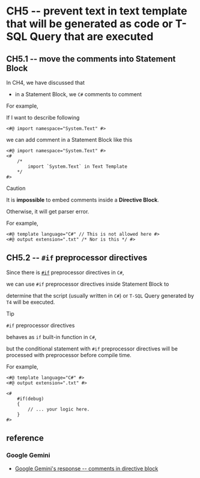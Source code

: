 # CH5 -- prevent text in text template that will be generated as code or T-SQL Query that are executed 
## CH5.1 -- move the comments into Statement Block
In CH4, we have discussed that 

+ in a Statement Block, we `C#` comments to comment

For example,

If I want to describe following 

```
<#@ import namespace="System.Text" #>
```

we can add comment in a Statement Block like this

```
<#@ import namespace="System.Text" #>
<# 
    /*
        import `System.Text` in Text Template
    */
#>
```

> [!CAUTION]
> It is **impossible** to embed comments inside a **Directive Block**.
> 
> Otherwise, it will get parser error.
>
> For example,
>
> ```
> <#@ template language="C#" // This is not allowed here #>
> <#@ output extension=".txt" /* Nor is this */ #>
> ```

## CH5.2 -- `#if` preprocessor directives
Since there is [`#if`](https://learn.microsoft.com/en-us/dotnet/csharp/language-reference/preprocessor-directives#conditional-compilation) preprocessor directives in `C#`,

we can use `#if` preprocessor directives inside Statement Block to 

determine that the script (usually written in `C#`) or `T-SQL` Query generated by `T4` will be executed. 

> [!TIP]
> `#if` preprocessor directives
> 
> behaves as `if` built-in function in `C#`,
>
> but the conditional statement with `#if` preprocessor directives will be processed with preprocessor before compile time.

For example,

```
<#@ template language="C#" #>
<#@ output extension=".txt" #>

<#
    #if(debug)
    {
        // ... your logic here.
    }
#>
```

## reference
### Google Gemini
+ [Google Gemini's response -- comments in directive block](https://g.co/gemini/share/ab7af34233f3)
